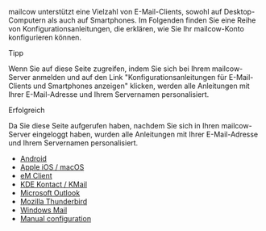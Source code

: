 mailcow unterstützt eine Vielzahl von E-Mail-Clients, sowohl auf Desktop-Computern als auch auf Smartphones.
Im Folgenden finden Sie eine Reihe von Konfigurationsanleitungen, die erklären, wie Sie Ihr mailcow-Konto konfigurieren können.

<div class="client_variables_unavailable" markdown="1">
<div class="admonition tip">
<p class="admonition-title">Tipp</p>
Wenn Sie auf diese Seite zugreifen, indem Sie sich bei Ihrem mailcow-Server anmelden und auf den Link "Konfigurationsanleitungen für E-Mail-Clients und Smartphones anzeigen" klicken, werden alle Anleitungen mit Ihrer E-Mail-Adresse und Ihrem Servernamen personalisiert.
</div>
</div>

<div class="client_variables_available" markdown="1">
<div class="admonition success">
<p class="admonition-title">Erfolgreich</p>
Da Sie diese Seite aufgerufen haben, nachdem Sie sich in Ihren mailcow-Server eingeloggt haben, wurden alle Anleitungen mit Ihrer E-Mail-Adresse und Ihrem Servernamen personalisiert.
</div>
</div>

- [Android](client-android.md)
- [Apple iOS / macOS](client-apple.md)
- [eM Client](client-emclient.md)
- [KDE Kontact / KMail](client-kontact.md)
- [Microsoft Outlook](client-outlook.md)
- [Mozilla Thunderbird](client-thunderbird.md)
- [Windows Mail](client-windows.md)
- [Manual configuration](client-manual.md)
